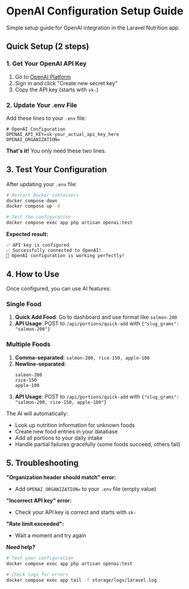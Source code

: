 # OpenAI Configuration Setup Guide

Simple setup guide for OpenAI integration in the Laravel Nutrition app.

## Quick Setup (2 steps)

### 1. Get Your OpenAI API Key
1. Go to [OpenAI Platform](https://platform.openai.com/account/api-keys)
2. Sign in and click "Create new secret key"
3. Copy the API key (starts with `sk-`)

### 2. Update Your .env File
Add these lines to your `.env` file:

```env
# OpenAI Configuration
OPENAI_API_KEY=sk-your_actual_api_key_here
OPENAI_ORGANIZATION=
```

**That's it!** You only need these two lines.

## 3. Test Your Configuration

After updating your `.env` file:

```bash
# Restart Docker containers
docker compose down
docker compose up -d

# Test the configuration
docker compose exec app php artisan openai:test
```

**Expected result:**
```
✅ API key is configured
✅ Successfully connected to OpenAI!
🎉 OpenAI configuration is working perfectly!
```

## 4. How to Use

Once configured, you can use AI features:

### Single Food
1. **Quick Add Food**: Go to dashboard and use format like `salmon-200`
2. **API Usage**: POST to `/api/portions/quick-add` with `{"slug_grams": "salmon-200"}`

### Multiple Foods
1. **Comma-separated**: `salmon-200, rice-150, apple-100`
2. **Newline-separated**: 
   ```
   salmon-200
   rice-150
   apple-100
   ```
3. **API Usage**: POST to `/api/portions/quick-add` with `{"slug_grams": "salmon-200, rice-150, apple-100"}`

The AI will automatically:
- Look up nutrition information for unknown foods
- Create new food entries in your database
- Add all portions to your daily intake
- Handle partial failures gracefully (some foods succeed, others fail)

## 5. Troubleshooting

**"Organization header should match" error:**
- Add `OPENAI_ORGANIZATION=` to your `.env` file (empty value)

**"Incorrect API key" error:**
- Check your API key is correct and starts with `sk-`

**"Rate limit exceeded":**
- Wait a moment and try again

**Need help?**
```bash
# Test your configuration
docker compose exec app php artisan openai:test

# Check logs for errors
docker compose exec app tail -f storage/logs/laravel.log
```
